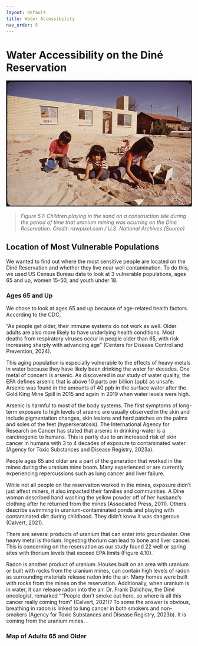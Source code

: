 ```yaml
---
layout: default
title: Water Accessibility
nav_order: 5
---
```


# Water Accessibility on the Diné Reservation

<img src = "https://github.com/cu-esiil-edu/MSUDenver-DineWaterQuality2023/blob/main/img/childrenInSand.png?raw=true" alt = "children playing in sand">

> *Figure 5.1: Children playing in the sand on a construction site during the period of time that uranium mining was ocurring on the Diné Reservation. 
Credit: rawpixel.com / U.S. National Archives (Source)*

## Location of Most Vulnerable Populations

We wanted to find out where the most sensitive people are located on the Diné Reservation and whether they live near well contamination.  To do this, we used US Census Bureau data to look at 3 vulnerable populations, ages 65 and up, women 15-50, and youth under 18. 

### Ages 65 and Up

We chose to look at ages 65 and up because of age-related health factors.  According to the CDC, 

“As people get older, their immune systems do not work as well. Older adults are also more likely to have underlying health conditions. Most deaths from respiratory viruses occur in people older than 65, with risk increasing sharply with advancing age” (Centers for Disease Control and Prevention, 2024).

This aging population is especially vulnerable to the effects of heavy metals in water because they have likely been drinking the water for decades.  One metal of concern is arsenic. As discovered in our study of water quality, the EPA defines arsenic that is above 10 parts per billion (ppb) as unsafe. Arsenic was found in the amounts of 40 ppb in the surface water after the Gold King Mine Spill in 2015 and again in 2019 when water levels were high.  

Arsenic is harmful to most of the body systems. The first symptoms of long-term exposure to high levels of arsenic are usually observed in the skin and include pigmentation changes, skin lesions and hard patches on the palms and soles of the feet (hyperkeratosis). The International Agency for Research on Cancer has stated that arsenic in drinking-water is a carcinogenic to humans.  This is partly due to an increased risk of skin cancer in humans with 3 to 4 decades of exposure to contaminated water (Agency for Toxic Substances and Disease Registry, 2023a).


People ages 65 and older are a part of the generation that worked in the mines during the uranium mine boom. Many experienced or are currently experiencing repercussions such as lung cancer and liver failure. 

While not all people on the reservation worked in the mines, exposure didn’t just affect miners, it also impacted their families and communities.  A Diné woman described hand washing the yellow powder off of her husband’s clothing after he returned from the mines (Associated Press, 2011).
Others describe swimming in uranium-contaminated ponds and playing with contaminated dirt during childhood. They didn’t know it was dangerous (Calvert, 2021).

There are several products of uranium that can enter into groundwater.  One heavy metal is thorium.  Ingesting thorium can lead to bone and liver cancer.  This is concerning on the reservation as our study found 22 well or spring sites with thorium levels that exceed EPA limits (Figure 4.10).

Radon is another product of uranium.  Houses built on an area with uranium or built with rocks from the uranium mines, can contain high levels of radon as surrounding materials release radon into the air.  Many homes were built with rocks from the mines on the reservation.  Additionally, when uranium is in water, it can release radon into the air.  Dr. Frank Dalichow, the Diné oncologist, remarked ““People don't smoke out here, so where is all this cancer really coming from” (Calvert, 2021)? To some the answer is obvious, breathing in radon is linked to lung cancer in both smokers and non-smokers (Agency for Toxic Substances and Disease Registry, 2023b).  It is coming from the uranium mines.
 .  

### Map of Adults 65 and Older
